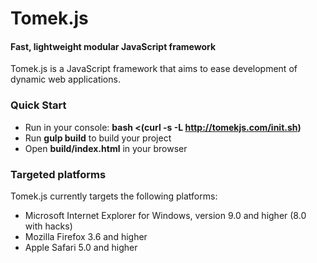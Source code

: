 Tomek.js
=========

#### Fast, lightweight modular JavaScript framework ####

Tomek.js is a JavaScript framework that aims to ease development of dynamic 
web applications.

### Quick Start ###

* Run in your console: **bash <(curl -s -L http://tomekjs.com/init.sh)**
* Run **gulp build** to build your project
* Open **build/index.html** in your browser

### Targeted platforms ###

Tomek.js currently targets the following platforms:

* Microsoft Internet Explorer for Windows, version 9.0 and higher (8.0 with hacks)
* Mozilla Firefox 3.6 and higher
* Apple Safari 5.0 and higher
